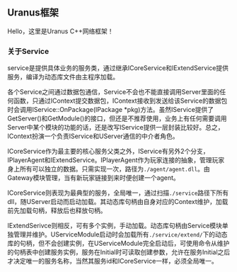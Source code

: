 ## Uranus框架

Hello，这里是Uranus C++网络框架！

### 关于Service

service是提供具体业务的服务类，通过继承ICoreService和IExtendService提供服务，编译为动态库文件由主程序加载。

各个Service之间通过数据包通信，Service不会也不能直接调用Server里面的任何函数，只通过IContext提交数据包，IContext接收到发送给该Service的数据包时会调用IService::OnPackage(IPackage *pkg)方法。虽然IService提供了GetServer()和GetModule()的接口，但还是不推荐使用，业务上有任何需要调用Server中某个模块的功能的话，还是改写IService提供一层封装比较好。总之，IContext扮演一个负责IService和UServer通信的中介者角色。

ICoreService作为最主要的核心服务父类之外，IService有另外2个分支，IPlayerAgent和IExtendService。IPlayerAgent作为玩家连接的抽象，管理玩家身上所有可以独立的数据。只需实现一次，路径为`./agent/agent.dll`。由Gateway模块管理，当有新玩家链接到来时便创建一个agent。

ICoreService则表现为最典型的服务，全局唯一，通过扫描`./service`路径下所有dll，随UServer启动而启动加载。其动态库句柄由自身对应的Context维护，加载前先加载句柄，释放后也释放句柄。

IExtendSerivce则相反，可有多个实例，手动加载。动态库句柄由Service模块单独管理并维护。UServiceModule启动时会加载所有`./service/extend/`下的动态库的句柄，但不会创建实例，在UServiceModule完全启动后，可使用命令从维护的句柄表中创建服务实例，服务在Initial时可读取创建参数，允许在服务Initial之后才决定唯一的服务名称，当然其服务id和ICoreService一样，必须全局唯一。
